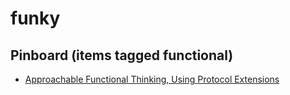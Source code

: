 # funky

## Pinboard (items tagged functional)
- [Approachable Functional Thinking, Using Protocol Extensions](http://kelan.io/2015/approachable-functional-thinking-using-protocol-extensions/)


